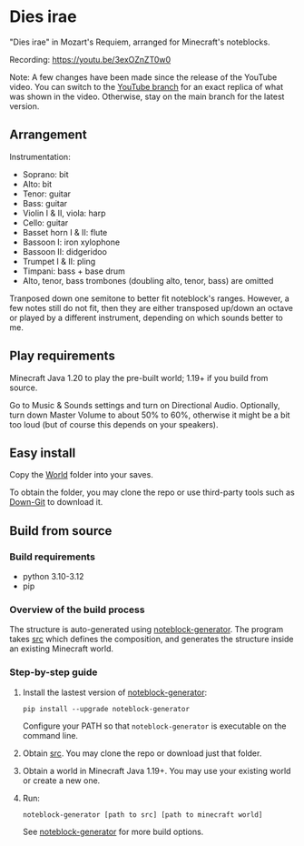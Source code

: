 # Dies irae
"Dies irae" in Mozart's Requiem, arranged for Minecraft's noteblocks.

Recording: https://youtu.be/3exOZnZT0w0

Note: A few changes have been made since the release of the YouTube video. You can switch to the [YouTube branch](https://github.com/FelixFourcolor/Dies-irae/tree/YouTube) for an exact replica of what was shown in the video. Otherwise, stay on the main branch for the latest version.

## Arrangement
Instrumentation:
* Soprano: bit
* Alto: bit
* Tenor: guitar
* Bass: guitar
* Violin I & II, viola: harp
* Cello: guitar
* Basset horn I & II: flute
* Bassoon I: iron xylophone
* Bassoon II: didgeridoo
* Trumpet I & II: pling
* Timpani: bass + base drum
* Alto, tenor, bass trombones (doubling alto, tenor, bass) are omitted

Tranposed down one semitone to better fit noteblock's ranges. However, a few notes still do not fit, then they are either transposed up/down an octave or played by a different instrument, depending on which sounds better to me.

## Play requirements
Minecraft Java 1.20 to play the pre-built world; 1.19+ if you build from source.

Go to Music & Sounds settings and turn on Directional Audio. Optionally, turn down Master Volume to about 50% to 60%, otherwise it might be a bit too loud (but of course this depends on your speakers).

## Easy install 
Copy the [World](https://github.com/FelixFourcolor/Dies-irae/tree/main/World) folder into your saves.

To obtain the folder, you may clone the repo or use third-party tools such as [Down-Git](https://minhaskamal.github.io/DownGit) to download it.

## Build from source
### Build requirements
* python 3.10-3.12
* pip

### Overview of the build process
The structure is auto-generated using [noteblock-generator](https://pypi.org/project/noteblock-generator/). The program takes [src](https://github.com/FelixFourcolor/Dies-irae/tree/main/src) which defines the composition, and generates the structure inside an existing Minecraft world.

### Step-by-step guide

1. Install the lastest version of [noteblock-generator](https://pypi.org/project/noteblock-generator/):
    ```
    pip install --upgrade noteblock-generator
    ```
    Configure your PATH so that `noteblock-generator` is executable on the command line.

2. Obtain [src](https://github.com/FelixFourcolor/Dies-irae/tree/main/src). You may clone the repo or download just that folder.

3. Obtain a world in Minecraft Java 1.19+. You may use your existing world or create a new one.

4. Run:
    ```
    noteblock-generator [path to src] [path to minecraft world]
    ```

    See [noteblock-generator](https://pypi.org/project/noteblock-generator/) for more build options.
